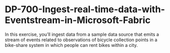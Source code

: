 # DP-700-Ingest-real-time-data-with-Eventstream-in-Microsoft-Fabric
In this exercise, you’ll ingest data from a sample data source that emits a stream of events related to observations of bicycle collection points in a bike-share system in which people can rent bikes within a city.
